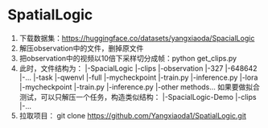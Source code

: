 # SpatialLogic

1. 下载数据集：https://huggingface.co/datasets/yangxiaoda/SpacialLogic
2. 解压observation中的文件，删掉原文件
3. 把observation中的视频以10倍下采样切分成帧：python get_clips.py
4. 此时，文件结构为：
|-SpacialLogic
    |-clips
    |-observation
        |-327
            |-648642
        |-...
    |-task
    |-qwenvl
        |-full
            |-mycheckpoint
            |-train.py
            |-inference.py
        |-lora
            |-mycheckpoint
            |-train.py
            |-inference.py
    |-other methods...
如果要做拟合测试，可以只解压一个任务，构造类似结构：
|-SpacialLogic-Demo
    |-clips
    |-...
5. 拉取项目：
git clone https://github.com/Yangxiaoda1/SpatialLogic.git
